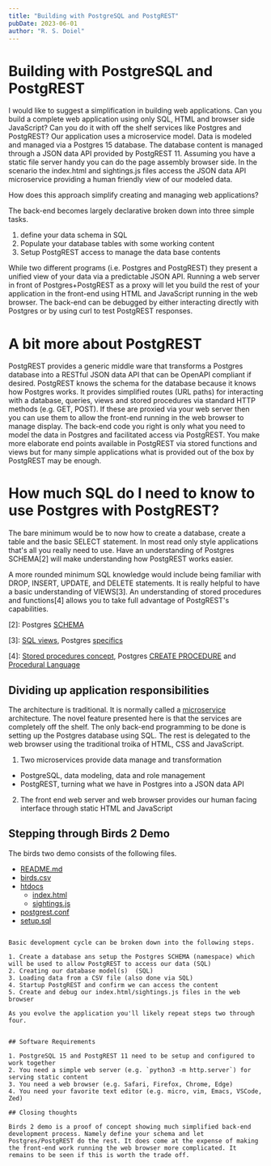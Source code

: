 ```yaml
---
title: "Building with PostgreSQL and PostgREST"
pubDate: 2023-06-01
author: "R. S. Doiel"
---
```


# Building with PostgreSQL and PostgREST

I would like to suggest a simplification in building web applications. Can you build a complete web application using only SQL, HTML and browser side JavaScript? Can you do it with off the shelf services like Postgres and PostgREST? Our application uses a microservice model. Data is modeled and managed via a Postgres 15 database. The database content is managed through a JSON data API provided by PostgREST 11. Assuming you have a static file server handy you can do the page assembly browser side. In the scenario the index.html and sightings.js files access the JSON data API microservice providing a human friendly view of our modeled data.

How does this approach simplify creating and managing web applications?

The back-end becomes largely declarative broken down into three simple tasks.

1. define your data schema in SQL
2. Populate your database tables with some working content
3. Setup PostgREST access to manage the data base contents

While two different programs (i.e. Postgres and PostgREST) they present a unified view of your data via a predictable JSON API. Running a web server in front of Postgres+PostgREST as a proxy will let you build the rest of your application in the front-end using HTML and JavaScript running in the web browser.  The back-end can be debugged by either interacting directly with Postgres or by using curl to test PostgREST responses.

# A bit more about PostgREST

PostgREST provides a generic middle ware that transforms a Postgres database into a RESTful JSON data API that can be OpenAPI compliant if desired. PostgREST knows the schema for the database because it knows how Postgres works. It provides simplified routes (URL paths) for interacting with a database, queries, views and stored procedures via standard HTTP methods (e.g. GET, POST). If these are proxied via your web server then you can use them to allow the front-end running in the web browser to manage display. The back-end code you right is only what you need to model the data in Postgres and facilitated access via PostgREST.  You make more elaborate end points available in PostgREST via stored functions and views but for many simple applications what is provided out of the box by PostgREST may be enough.

# How much SQL do I need to know to use Postgres with PostgREST?

The bare minimum would be to now how to create a database, create a table and the basic SELECT statement.  In most read only style applications that's all you really need to use.  Have an understanding of Postgres SCHEMA[2] will make understanding how PostgREST works easier.

A more rounded minimum SQL knowledge would include being familiar with DROP, INSERT, UPDATE, and DELETE statements. It is really helpful to  have a basic understanding of VIEWS[3]. An understanding of stored procedures and functions[4] allows you to take full advantage of PostgREST's capabilities.


[2]: Postgres [SCHEMA](https://www.postgresql.org/docs/current/ddl-schemas.html)

[3]: [SQL views](https://en.wikipedia.org/wiki/View_(SQL)), Postgres [specifics](https://www.postgresql.org/docs/current/sql-createview.html)

[4]: [Stored procedures concept](https:https://en.wikipedia.org/wiki/Stored_procedure), Postgres [CREATE PROCEDURE](https://www.postgresql.org/docs/current/sql-createprocedure.html) and [Procedural Language](https://www.postgresql.org/docs/current/plpgsql.html)


## Dividing up application responsibilities

The architecture is traditional. It is normally called a [microservice](https://en.wikipedia.org/wiki/Microservices) architecture. The novel feature presented here is that the services are completely off the shelf.  The only back-end programming to be done is setting up the Postgres database using SQL. The rest is delegated to the web browser using the traditional troika of HTML, CSS and JavaScript.

1. Two microservices provide data manage and transformation
  - PostgreSQL, data modeling, data and role management
  - PostgREST, turning what we have in Postgres into a JSON data API
2. The front end web server and web browser provides our human facing interface through static HTML and JavaScript

## Stepping through Birds 2 Demo

The birds two demo consists of the following files.

- [README.md](birds2/README.md)
- [birds.csv](birds2/birds.csv)
- [htdocs](birds2/htdocs)
    - [index.html](birds2/htdocs/index.html)
    - [sightings.js](birds2/htdocs/sightings.js)
- [postgrest.conf](birds2/postgrest.conf)
- [setup.sql](birds2/setup.sql)
~~~

Basic development cycle can be broken down into the following steps.

1. Create a database ans setup the Postgres SCHEMA (namespace) which will be used to allow PostgREST to access our data (SQL)
2. Creating our database model(s)  (SQL)
3. Loading data from a CSV file (also done via SQL)
4. Startup PostgREST and confirm we can access the content
5. Create and debug our index.html/sightings.js files in the web browser

As you evolve the application you'll likely repeat steps two through four.


## Software Requirements

1. PostgreSQL 15 and PostgREST 11 need to be setup and configured to work together
2. You need a simple web server (e.g. `python3 -m http.server`) for serving static content
3. You need a web browser (e.g. Safari, Firefox, Chrome, Edge)
4. You need your favorite text editor (e.g. micro, vim, Emacs, VSCode, Zed)

## Closing thoughts

Birds 2 demo is a proof of concept showing much simplified back-end development process. Namely define your schema and let Postgres/PostgREST do the rest. It does come at the expense of making the front-end work running the web browser more complicated. It remains to be seen if this is worth the trade off.


